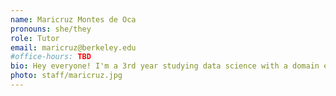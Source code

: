 ```yaml
---
name: Maricruz Montes de Oca
pronouns: she/they
role: Tutor
email: maricruz@berkeley.edu
#office-hours: TBD
bio: Hey everyone! I'm a 3rd year studying data science with a domain emphasis in business and industrial analytics. Some topics I care about are STEM education, politics, and financial literacy.
photo: staff/maricruz.jpg
---
```

